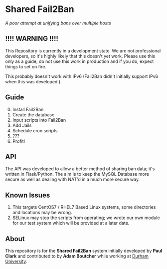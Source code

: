 # Shared Fail2Ban
*A poor attempt at unifying bans over multiple hosts*

## !!!! WARNING !!!! ##
This Repository is currently in a development state.
We are not professional developers, so it's highly likely that this doesn't yet work.
Please use this only as a guide; do not use this work in production and if you do, expect things to set on fire.

This probably doesn't work with IPv6 (Fail2Ban didn't initially support IPv6 when this was developed.).

## Guide ##
0. Install Fail2Ban
1. Create the database
2. Input scripts into Fail2Ban
3. Add Jails
4. Schedule cron scripts
5. ???
6. Profit!

## API ##
The API was developed to allow a better method of sharing ban data; it's written in Flask/Python. The aim is to keep the MySQL Database more secure as well as dealing with NAT'd in a much more secure way.
## Known Issues ##
1. This targets CentOS7 / RHEL7 Based Linux systems, some directories and locations may be wrong.
2. SELinux may stop the scripts from operating; we wrote our own module for our test system which will be provided at a later date.

## About ##
This repository is for the **Shared Fail2Ban** system initially developed by **Paul Clark** and contributed to by **Adam Boutcher** while working at [Durham University](https://www.dur.ac.uk).
